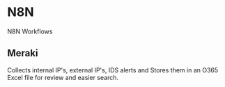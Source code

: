 # N8N
N8N Workflows

## Meraki
  Collects internal IP's, external IP's, IDS alerts and Stores them in an O365 Excel file for review and easier search.

## 
